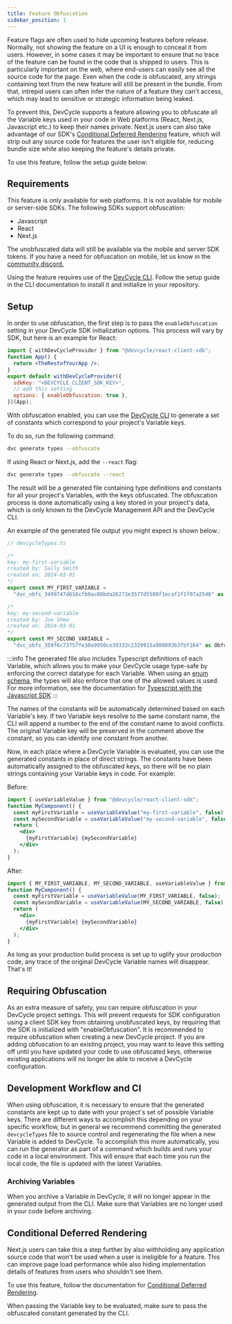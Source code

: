 ```yaml
---
title: Feature Obfuscation
sidebar_position: 1
---
```


Feature flags are often used to hide upcoming features before release. Normally, not showing the feature on a UI is
enough to conceal it from users. However, in some cases it may be important to ensure that no trace of the feature can
be found in the code that is shipped to users. This is particularly important on the web, where end-users can easily see
all the source code for the page. Even when the code is obfuscated, any strings containing text from the new feature
will still be present in the bundle. From that, intrepid users can often infer the nature of a feature they can't
access, which may lead to sensitive or strategic information being leaked.

To prevent this, DevCycle supports a feature allowing you to obfuscate all the Variable keys used in your code in Web
platforms (React, Next.js, Javascript etc.) to keep their names private. Next.js users can also take advantage of our
SDK's
[Conditional Deferred Rendering](/sdk/client-side-sdks/nextjs/nextjs-usage-app#conditional-deferred-rendering-renderifenabled)
feature, which will strip out any source code for features the user isn't eligible for, reducing bundle size while also
keeping the feature's details private.

To use this feature, follow the setup guide below:

## Requirements

This feature is only available for web platforms. It is not available for mobile or server-side SDKs. The following SDKs
support obfuscation:

- Javascript
- React
- Next.js

The unobfuscated data will still be available via the mobile and server SDK tokens. If you have a need for obfuscation
on mobile, let us know in the [community discord.](https://discord.gg/pKK4fJgGxG)

Using the feature requires use of the [DevCycle CLI](https://docs.devcycle.com/cli/). Follow the setup guide in the CLI
documentation to install it and initialize in your repository.

## Setup

In order to use obfuscation, the first step is to pass the `enableObfuscation` setting in your DevCycle SDK
initialization options. This process will vary by SDK, but here is an example for React:

```jsx
import { withDevCycleProvider } from "@devcycle/react-client-sdk";
function App() {
  return <TheRestofYourApp />;
}
export default withDevCycleProvider({
  sdkKey: "<DEVCYCLE_CLIENT_SDK_KEY>",
  // add this setting
  options: { enableObfuscation: true },
})(App);
```

With obfuscation enabled, you can use the [DevCycle CLI](https://docs.devcycle.com/cli/) to generate a set of constants
which correspond to your project's Variable keys.

To do so, run the following command:

```bash
dvc generate types --obfuscate
```

If using React or Next.js, add the `--react` flag:

```bash
dvc generate types --obfuscate --react
```

The result will be a generated file containing type definitions and constants for all your project's Variables, with the
keys obfuscated. The obfuscation process is done automatically using a key stored in your project's data, which is only
known to the DevCycle Management API and the DevCycle CLI.

An example of the generated file output you might expect is shown below.:

```typescript
// devcycleTypes.ts

/*
key: my-first-variable
created by: Sally Smith
created on: 2024-03-01
*/
export const MY_FIRST_VARIABLE =
  "dvc_obfs_3499747d616cfb0ac00bda26273e3577d5508f1ecaf2f1f07a2546" as ObfuscatedKey<"my-first-variable">;

/*
key: my-second-variable
created by: Joe Shmo
created on: 2024-03-01
*/
export const MY_SECOND_VARIABLE =
  "dvc_obfs_359f6c73757fe30a9950ce39333c2329915a900893b3fbf164" as ObfuscatedKey<"my-second-variable">;
```

:::info The generated file also includes Typescript definitions of each Variable, which allows you to make your DevCycle
usage type-safe by enforcing the correct datatype for each Variable. When using an
[enum schema](https://devcycle-docs-git-obfuscation-devcyclehq.vercel.app/extras/advanced-variables/variable-schemas),
the types will also enforce that one of the allowed values is used. For more information, see the documentation for
[Typescript with the Javascript SDK](/sdk/client-side-sdks/javascript/javascript-typescript) :::

The names of the constants will be automatically determined based on each Variable's key. If two Variable keys resolve
to the same constant name, the CLI will append a number to the end of the constant name to avoid conflicts. The original
Variable key will be preserved in the comment above the constant, so you can identify one constant from another.

Now, in each place where a DevCycle Variable is evaluated, you can use the generated constants in place of direct
strings. The constants have been automatically assigned to the obfuscated keys, so there will be no plain strings
containing your Variable keys in code. For example:

Before:

```jsx
import { useVariableValue } from "@devcycle/react-client-sdk";
function MyComponent() {
  const myFirstVariable = useVariableValue("my-first-variable", false);
  const mySecondVariable = useVariableValue("my-second-variable", false);
  return (
    <div>
      {myFirstVariable} {mySecondVariable}
    </div>
  );
}
```

After:

```jsx
import { MY_FIRST_VARIABLE, MY_SECOND_VARIABLE, useVariableValue } from "./devcycle";
function MyComponent() {
  const myFirstVariable = useVariableValue(MY_FIRST_VARIABLE, false);
  const mySecondVariable = useVariableValue(MY_SECOND_VARIABLE, false);
  return (
    <div>
      {myFirstVariable} {mySecondVariable}
    </div>
  );
}
```

As long as your production build process is set up to uglify your production code, any trace of the original DevCycle
Variable names will disappear. That's it!

## Requiring Obfuscation

As an extra measure of safety, you can require obfuscation in your DevCycle project settings. This will prevent requests
for SDK configuration using a client SDK key from obtaining unobfuscated keys, by requiring that the SDK is initialized
with "enableObfuscation". It is recommended to require obfuscation when creating a new DevCycle project. If you are
adding obfuscation to an existing project, you may want to leave this setting off until you have updated your code to
use obfuscated keys, otherwise existing applications will no longer be able to receive a DevCycle configuration.

## Development Workflow and CI

When using obfuscation, it is necessary to ensure that the generated constants are kept up to date with your project's
set of possible Variable keys. There are different ways to accomplish this depending on your specific workflow, but in
general we recommend committing the generated `devcycleTypes` file to source control and regenerating the file when a
new Variable is added to DevCycle. To accomplish this more automatically, you can run the generator as part of a command
which builds and runs your code in a local environment. This will ensure that each time you run the local code, the file
is updated with the latest Variables.

### Archiving Variables

When you archive a Variable in DevCycle, it will no longer appear in the generated output from the CLI. Make sure that
Variables are no longer used in your code before archiving.

## Conditional Deferred Rendering

Next.js users can take this a step further by also withholding any application source code that won't be used when a
user is ineligible for a feature. This can improve page load performance while also hiding implementation details of
features from users who shouldn't see them.

To use this feature, follow the documentation for
[Conditional Deferred Rendering](/sdk/client-side-sdks/nextjs/nextjs-usage-app#conditional-deferred-rendering-renderifenabled).

When passing the Variable key to be evaluated, make sure to pass the obfuscated constant generated by the CLI.

